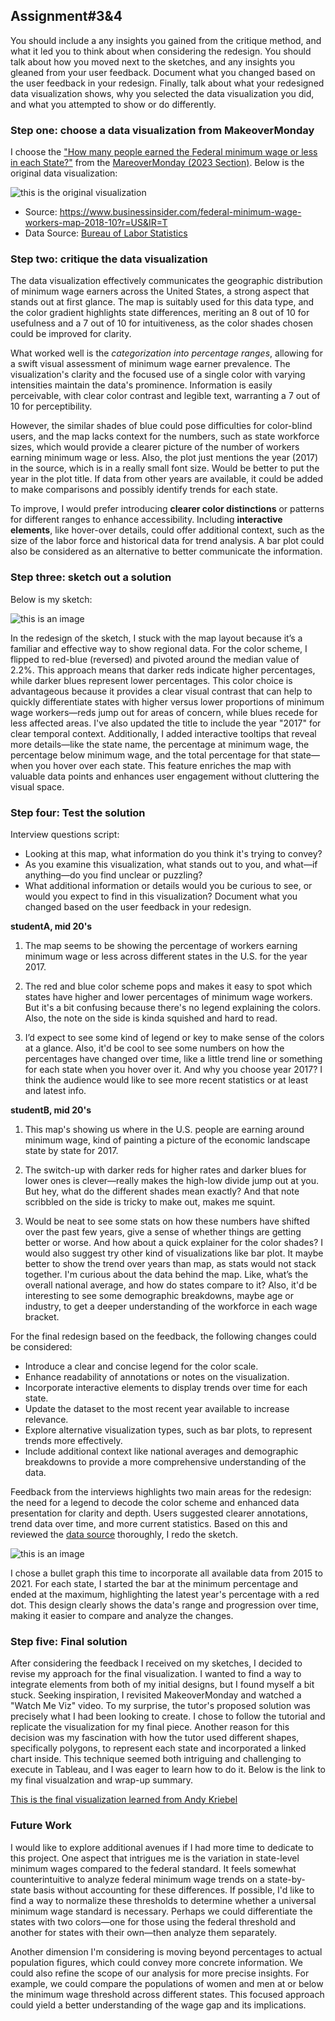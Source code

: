 ## Assignment#3&4
You should include a any insights you gained from the critique method, and what it led you to think about when considering the redesign.  You should talk about how you moved next to the sketches, and any insights you gleaned from your user feedback.  Document what you changed based on the user feedback in your redesign.  Finally, talk about what your redesigned data visualization shows, why you selected the data visualization you did, and what you attempted to show or do differently. 


### Step one: choose a data visualization from MakeoverMonday
I choose the ["How many people earned the Federal minimum wage or less in each State?"](https://www.businessinsider.com/federal-minimum-wage-workers-map-2018-10?r=US&IR=T) from the [MareoverMonday (2023 Section)](https://www.makeovermonday.co.uk/data/). Below is the original data visualization:

![this is the original visualization](ass3&4_original.jpg)

- Source: https://www.businessinsider.com/federal-minimum-wage-workers-map-2018-10?r=US&IR=T
- Data Source: [Bureau of Labor Statistics](https://www.bls.gov/opub/reports/minimum-wage/2021/home.htm)

### Step two: critique the data visualization

The data visualization effectively communicates the geographic distribution of minimum wage earners across the United States, a strong aspect that stands out at first glance. The map is suitably used for this data type, and the color gradient highlights state differences, meriting an 8 out of 10 for usefulness and a 7 out of 10 for intuitiveness, as the color shades chosen could be improved for clarity.

What worked well is the *categorization into percentage ranges*, allowing for a swift visual assessment of minimum wage earner prevalence. The visualization's clarity and the focused use of a single color with varying intensities maintain the data's prominence. Information is easily perceivable, with clear color contrast and legible text, warranting a 7 out of 10 for perceptibility.

However, the similar shades of blue could pose difficulties for color-blind users, and the map lacks context for the numbers, such as state workforce sizes, which would provide a clearer picture of the number of workers earning minimum wage or less. Also, the plot just mentions the year (2017) in the source, which is in a really small font size. Would be better to put the year in the plot title. If data from other years are available, it could be added to make comparisons and possibly identify trends for each state.

To improve, I would prefer introducing **clearer color distinctions** or patterns for different ranges to enhance accessibility. Including **interactive elements**, like hover-over details, could offer additional context, such as the size of the labor force and historical data for trend analysis. A bar plot could also be considered as an alternative to better communicate the information.

### Step three: sketch out a solution
Below is my sketch:

![this is an image](ass3&4_sketch.jpg)

In the redesign of the sketch, I stuck with the map layout because it’s a familiar and effective way to show regional data. For the color scheme, I flipped to red-blue (reversed) and pivoted around the median value of 2.2%. This approach means that darker reds indicate higher percentages, while darker blues represent lower percentages. This color choice is advantageous because it provides a clear visual contrast that can help to quickly differentiate states with higher versus lower proportions of minimum wage workers—reds jump out for areas of concern, while blues recede for less affected areas. I've also updated the title to include the year "2017" for clear temporal context. Additionally, I added interactive tooltips that reveal more details—like the state name, the percentage at minimum wage, the percentage below minimum wage, and the total percentage for that state—when you hover over each state. This feature enriches the map with valuable data points and enhances user engagement without cluttering the visual space.

### Step four: Test the solution

Interview questions script:
- Looking at this map, what information do you think it's trying to convey?
- As you examine this visualization, what stands out to you, and what—if anything—do you find unclear or puzzling?
- What additional information or details would you be curious to see, or would you expect to find in this visualization?
Document what you changed based on the user feedback in your redesign.

**studentA, mid 20's**

  1. The map seems to be showing the percentage of workers earning minimum wage or less across different states in the U.S. for the year 2017.

  2. The red and blue color scheme pops and makes it easy to spot which states have higher and lower percentages of minimum wage workers. But it's a bit confusing because there's no legend explaining the colors. Also, the note on the side is kinda squished and hard to read.

  3. I’d expect to see some kind of legend or key to make sense of the colors at a glance. Also, it'd be cool to see some numbers on how the percentages have changed over time, like a little trend line or something for each state when you hover over it. And why you choose year 2017? I think the audience would like to see more recent statistics or at least and latest info.
  
  
**studentB, mid 20's**

  1. This map's showing us where in the U.S. people are earning around minimum wage, kind of painting a picture of the economic landscape state by state for 2017.

  2. The switch-up with darker reds for higher rates and darker blues for lower ones is clever—really makes the high-low divide jump out at you. But hey, what do the different shades mean exactly? And that note scribbled on the side is tricky to make out, makes me squint.

  3. Would be neat to see some stats on how these numbers have shifted over the past few years, give a sense of whether things are getting better or worse. And how about a quick explainer for the color shades? I would also suggest try other kind of visualizations like bar plot. It maybe better to show the trend over years than map, as stats would not stack together. I'm curious about the data behind the map. Like, what’s the overall national average, and how do states compare to it? Also, it'd be interesting to see some demographic breakdowns, maybe age or industry, to get a deeper understanding of the workforce in each wage bracket.

For the final redesign based on the feedback, the following changes could be considered:

- Introduce a clear and concise legend for the color scale.
- Enhance readability of annotations or notes on the visualization.
- Incorporate interactive elements to display trends over time for each state.
- Update the dataset to the most recent year available to increase relevance.
- Explore alternative visualization types, such as bar plots, to represent trends more effectively.
- Include additional context like national averages and demographic breakdowns to provide a more comprehensive understanding of the data.

Feedback from the interviews highlights two main areas for the redesign: the need for a legend to decode the color scheme and enhanced data presentation for clarity and depth. Users suggested clearer annotations, trend data over time, and more current statistics. Based on this and reviewed the [data source](https://data.world/makeovermonday/2023w18) thoroughly, I redo the sketch.

![this is an image](ass3&4_sketch2.jpg)

I chose a bullet graph this time to incorporate all available data from 2015 to 2021. For each state, I started the bar at the minimum percentage and ended at the maximum, highlighting the latest year's percentage with a red dot. This design clearly shows the data's range and progression over time, making it easier to compare and analyze the changes.

### Step five: Final solution

After considering the feedback I received on my sketches, I decided to revise my approach for the final visualization. I wanted to find a way to integrate elements from both of my initial designs, but I found myself a bit stuck. Seeking inspiration, I revisited MakeoverMonday and watched a "Watch Me Viz" video. To my surprise, the tutor's proposed solution was precisely what I had been looking to create. I chose to follow the tutorial and replicate the visualization for my final piece. Another reason for this decision was my fascination with how the tutor used different shapes, specifically polygons, to represent each state and incorporated a linked chart inside. This technique seemed both intriguing and challenging to execute in Tableau, and I was eager to learn how to do it. Below is the link to my final visualzation and wrap-up summary.

[This is the final visualization learned from Andy Kriebel](ass3&4_finalViz.md)

### Future Work

 I would like to explore additional avenues if I had more time to dedicate to this project. One aspect that intrigues me is the variation in state-level minimum wages compared to the federal standard. It feels somewhat counterintuitive to analyze federal minimum wage trends on a state-by-state basis without accounting for these differences. If possible, I'd like to find a way to normalize these thresholds to determine whether a universal minimum wage standard is necessary. Perhaps we could differentiate the states with two colors—one for those using the federal threshold and another for states with their own—then analyze them separately.

Another dimension I'm considering is moving beyond percentages to actual population figures, which could convey more concrete information. We could also refine the scope of our analysis for more precise insights. For example, we could compare the populations of women and men at or below the minimum wage threshold across different states. This focused approach could yield a better understanding of the wage gap and its implications.
